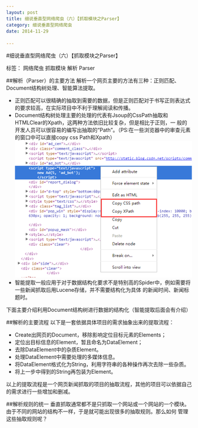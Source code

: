 ```yaml
---
layout: post
title: 细说垂直型网络爬虫（六）【抓取模块之Parser】
category: 细说垂直型网络爬虫
date: 2014-11-29

---
```


#细说垂直型网络爬虫（六）【抓取模块之Parser】

标签： 网络爬虫 抓取模块 解析 Parser


##解析（Parser）的主要方法
解析一个网页主要的方法有三种：正则匹配、Document结构树处理、智能算法提取。

<!-- more -->
>
- 正则匹配可以很精确的抽取到需要的数据，但是正则匹配对于书写正则表达式的要求较高，在实际项目中不利于理解阅读和传播。
- Document结构树处理主要的处理的代表有Jsoup的CssPath抽取和HTMLClear的Xpath，这两种方法依旧比较复杂，但是相比于正则，一
般的开发人员可以很容易的编写出抽取的“Path”。（PS:在一些浏览器中的审查元素的窗口中可以直接copy css Path和Xpath）
![审查元素copyPath](/res/img/blogimg/copyPath.png)
- 智能提取一般应用于对于数据结构化要求不是特别高的Spider中，例如需要将一些新闻抓取后用Lucene存储，并不需要结构化为具体
的新闻时间、新闻标题时。

下面主要介绍利用Document结构树进行数据的结构化（智能提取后面会有介绍）

##解析的主要流程
以下是一套依据具体项目的需求抽象出来的提取流程：

>
- Create出网页的Document，移除影响定位目标元素的Elements；
- 定位出目标信息的Element，暂且命名为DataElement；
- 去除DataElement中的杂质Element。
- 处理DataElement中需要处理的多媒体信息。
- 将DataElement格式化为String，利用字符串的各种操作再次去除一些杂质。
- 将上一步中得到的String再包装为Element。

以上的提取流程是一个网页新闻抓取的项目的抽取流程，其他的项目可以依据自己的需求进行一些增加和删减。

##解析规则的统一
垂直抓取通常都不是只抓取一个网站或一个网站的一个模块。由于不同的网站的结构不一样，于是就可能出现很多的抽取规则。那么如何
管理这些抽取规则呢？
















